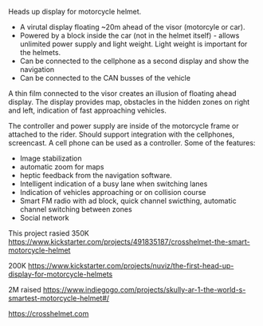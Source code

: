 Heads up display for motorcycle helmet.


*  A virutal display floating ~20m ahead of the visor (motorcyle or car).
*  Powered by a block inside the car (not in the helmet itself) - allows unlimited power supply and light weight. Light weight is important for the helmets.
*  Can be connected to the cellphone as a second display and show the navigation
*  Can be connected to the CAN busses of the vehicle 

A thin film connected to the visor creates an illusion of floating ahead display. The display provides map, obstacles in the 
hidden zones on right and left, indication of fast approaching vehicles.

The controller and power supply are inside of the motorcycle frame or attached to the rider. 
Should support integration with the cellphones, screencast. A cell phone can be used as a controller.
Some of the features: 

* Image stabilization
* automatic zoom for maps 
* heptic feedback from the navigation software. 
* Intelligent indication of a busy lane when switching lanes
* Indication of vehicles approaching or on collision course
* Smart FM radio with ad block, quick channel swicthing, automatic channel switching between zones
* Social network

This project rasied 350K https://www.kickstarter.com/projects/491835187/crosshelmet-the-smart-motorcycle-helmet

200K  https://www.kickstarter.com/projects/nuviz/the-first-head-up-display-for-motorcycle-helmets 

2M raised https://www.indiegogo.com/projects/skully-ar-1-the-world-s-smartest-motorcycle-helmet#/

https://crosshelmet.com 
